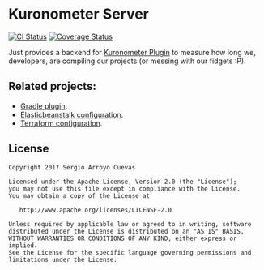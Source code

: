# Kuronometer Server

[![CI Status](https://api.travis-ci.org/delr3ves/KuronometerServer.svg?branch=master)](https://travis-ci.org/delr3ves/KuronometerServer)
[![Coverage Status](https://coveralls.io/repos/github/delr3ves/KuronometerServer/badge.svg?branch=master)](https://coveralls.io/github/delr3ves/KuronometerServer)

Just provides a backend for [Kuronometer Plugin](https://github.com/pedrovgs/Kuronometer) to measure how long we, developers,
are compiling our projects (or messing with our fidgets :P).

## Related projects:
 * [Gradle plugin](https://github.com/pedrovgs/Kuronometer).
 * [Elasticbeanstalk configuration](https://github.com/davideme/kuronometer-elasticbeanstalk).
 * [Terraform configuration](https://github.com/davideme/KuronometerTerraform).

## License

    Copyright 2017 Sergio Arroyo Cuevas

    Licensed under the Apache License, Version 2.0 (the "License");
    you may not use this file except in compliance with the License.
    You may obtain a copy of the License at

       http://www.apache.org/licenses/LICENSE-2.0

    Unless required by applicable law or agreed to in writing, software
    distributed under the License is distributed on an "AS IS" BASIS,
    WITHOUT WARRANTIES OR CONDITIONS OF ANY KIND, either express or implied.
    See the License for the specific language governing permissions and
    limitations under the License.

